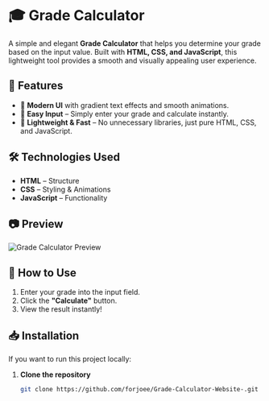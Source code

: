 # 🎓 Grade Calculator

A simple and elegant **Grade Calculator** that helps you determine your grade based on the input value. Built with **HTML, CSS, and JavaScript**, this lightweight tool provides a smooth and visually appealing user experience.

## 🚀 Features

- 🎨 **Modern UI** with gradient text effects and smooth animations.
- 🔢 **Easy Input** – Simply enter your grade and calculate instantly.
- 📌 **Lightweight & Fast** – No unnecessary libraries, just pure HTML, CSS, and JavaScript.

## 🛠️ Technologies Used

- **HTML** – Structure  
- **CSS** – Styling & Αnimations  
- **JavaScript** – Functionality  

## 📷 Preview

![Grade Calculator Preview](https://github.com/user-attachments/assets/73480a8f-1a76-4488-9904-4c45a68bc90b)

## 📖 How to Use

1. Enter your grade into the input field.  
2. Click the **"Calculate"** button.  
3. View the result instantly!  

## 📥 Installation

If you want to run this project locally:  

1. **Clone the repository**  
   ```sh
   git clone https://github.com/forjoee/Grade-Calculator-Website-.git
